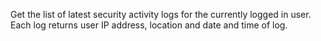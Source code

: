 Get the list of latest security activity logs for the currently logged in user.
Each log returns user IP address, location and date and time of log.
